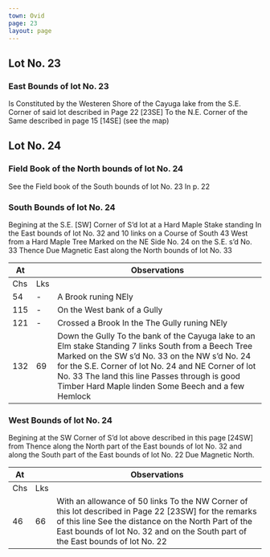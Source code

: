 ```yaml
---
town: Ovid
page: 23
layout: page
---
```


## Lot No. 23

### East Bounds of lot No. 23

Is Constituted by the Westeren Shore of the Cayuga lake from the S.E. Corner of said lot described in Page 22 [23SE] To the N.E. Corner of the Same described in page 15 [14SE] (see the map)

## Lot No. 24
### Field Book of the North bounds of lot No. 24

See the Field book of the South bounds of lot No. 23 In p. 22

### South Bounds of lot No. 24

Begining at the S.E. [SW] Corner of S’d lot at a Hard Maple Stake standing In the East bounds of lot No. 32 and 10 links on a Course of South 43 West from a Hard Maple Tree Marked on the NE Side No. 24 on the S.E. s’d No. 33 Thence Due Magnetic East along the North bounds of lot No. 33

| At |    | Observations |
| -- | -- | ------------ |
| Chs | Lks | |
| 54 | - | A Brook runing NEly |
| 115 | - | On the West bank of a Gully |
| 121 | - | Crossed a Brook In the The Gully runing NEly |
| 132 | 69 | Down the Gully To the bank of the Cayuga lake to an Elm stake Standing 7 links South from a Beech Tree Marked on the SW s’d No. 33 on the NW s’d No. 24 for the S.E. Corner of lot No. 24 and NE Corner of lot No. 33 The land this line Passes through is good Timber Hard Maple linden Some Beech and a few Hemlock |

### West Bounds of lot No. 24

Begining at the SW Corner of S’d lot above described in this page [24SW] from Thence along the North part of the East bounds of lot No. 32 and along the South part of the East bounds of lot No. 22 Due Magnetic North.

| At |    | Observations |
| -- | -- | ------------ |
| Chs | Lks | |
| 46 | 66 | With an allowance of 50 links To the NW Corner of this lot described in Page 22 [23SW] for the remarks of this line See the distance on the North Part of the East bounds of lot No. 32 and on the South part of the East bounds of lot No. 22 |
